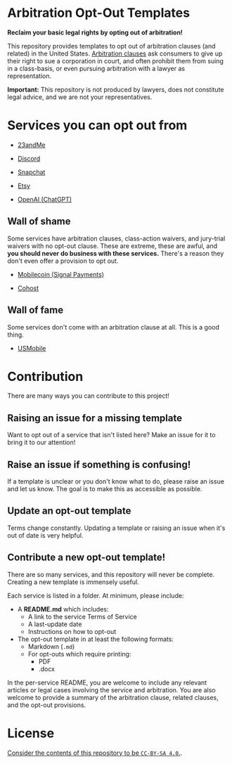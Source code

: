 Arbitration Opt-Out Templates
===

**Reclaim your basic legal rights by opting out of arbitration!**

This repository provides templates to opt out of arbitration clauses (and related) in the United States. [Arbitration clauses](https://en.wikipedia.org/wiki/Arbitration_in_the_United_States#Arbitration_clauses) ask consumers to give up their right to sue a corporation in court, and often prohibit them from suing in a class-basis, or even pursuing arbitration with a lawyer as representation.

**Important:** This repository is not produced by lawyers, does not constitute legal advice, and we are not your representatives.

# Services you can opt out from

- [23andMe](/23andMe)

- [Discord](/Discord)

- [Snapchat](/Snapchat)

- [Etsy](/Etsy)

- [OpenAI (ChatGPT)](/OpenAI_ChatGPT)


## Wall of shame

Some services have arbitration clauses, class-action waivers, and jury-trial waivers with no opt-out clause. These are extreme, these are awful, and **you should never do business with these services.** There's a reason they don't even offer a provision to opt out.

- [Mobilecoin (Signal Payments)](https://mobilecoin.com/terms-of-use.html)

- [Cohost](https://cohost.org/)

## Wall of fame

Some services don't come with an arbitration clause at all. This is a good thing.

- [USMobile](https://www.usmobile.com/terms)

# Contribution

There are many ways you can contribute to this project!

## Raising an issue for a missing template

Want to opt out of a service that isn't listed here? Make an issue for it to bring it to our attention!

## Raise an issue if something is confusing!

If a template is unclear or you don't know what to do, please raise an issue and let us know. The goal is to make this as accessible as possible.

## Update an opt-out template

Terms change constantly. Updating a template or raising an issue when it's out of date is very helpful.

## Contribute a new opt-out template!

There are so many services, and this repository will never be complete. Creating a new template is immensely useful.

Each service is listed in a folder. At minimum, please include:

- A **README.md** which includes:
  - A link to the service Terms of Service
  - A last-update date
  - Instructions on how to opt-out
- The opt-out template in at least the following formats:
  - Markdown (`.md`)
  - For opt-outs which require printing:
    - PDF
    - .docx

In the per-service README, you are welcome to include any relevant articles or legal cases involving the service and arbitration. You are also welcome to provide a summary of the arbitration clause, related clauses, and the opt-out provisions.

# License

[Consider the contents of this repository to be `CC-BY-SA 4.0`.](https://creativecommons.org/licenses/by-sa/4.0/).